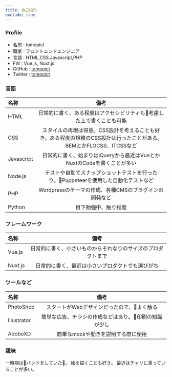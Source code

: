 ```yaml
---
title: 自己紹介
exclude: true
---
```


### Profile
- 名前 : tomopict
- 職業 : フロントエンドエンジニア
- 言語 : HTML,CSS.Javascript,PHP
- FW : Vue.js, Nuxt.js
- GitHub : [tomopict](https://github.com/tomopict)
- Twitter : [tomopict](https://twitter.com/tomopict?lang=ja)

### 言語

|名称|備考|
|:---|:--:|
|HTML|日常的に書く、ある程度はアクセシビリティも考慮した上で書くことも可能|
|CSS|スタイルの再現は得意。CSS設計を考えることも好き。ある程度の規模のCSS設計は行ったことがある。BEMとかFLOCSS、ITCSSなど|
|Javascript|日常的に書く、始まりはjQueryから最近はVueとかNuxtのCodeを書くことが多い|
|Node.js|テストや自動でスナップショットテストを行ったり。Puppeteerを使用した自動化テストなど|
|PHP|Wordpressのテーマの作成、各種CMSのプラグインの開発など|
|Python|目下勉強中、触り程度|

### フレームワーク

|名称|備考|
|:---|:--:|
|Vue.js|日常的に書く、小さいものからそれなりのサイズのプロダクトまで|
|Nuxt.js|日常的に書く、最近は小さいプロダクトでも選びがち|

### ツールなど

|名称|備考|
|:---|:--:|
|PhotoShop|スタートがWebデザインだったので、よく触る|
|Illustrator|簡単な広告、チラシの作成などはあり。印刷の知識が少し|
|AdobeXD|簡単なmockや動きを説明する際に使用|

### 趣味

一時期はバンドをしていた。
絵を描くことも好き。
最近はチャリに乗っていることが多い。

